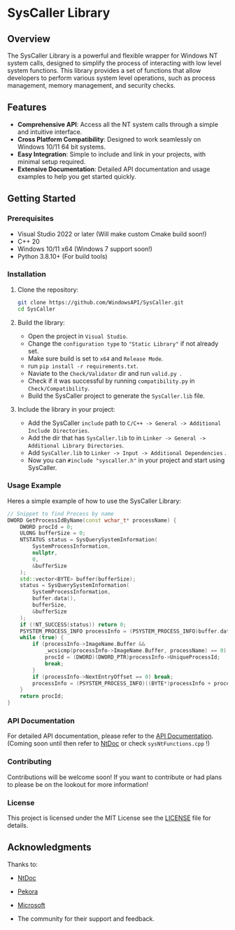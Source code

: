 # SysCaller Library

## Overview

The SysCaller Library is a powerful and flexible wrapper for Windows NT system calls, designed to simplify the process of interacting with low level system functions. This library provides a set of functions that allow developers to perform various system level operations, such as process management, memory management, and security checks.

## Features

- **Comprehensive API**: Access all the NT system calls through a simple and intuitive interface.
- **Cross Platform Compatibility**: Designed to work seamlessly on Windows 10/11 64 bit systems.
- **Easy Integration**: Simple to include and link in your projects, with minimal setup required.
- **Extensive Documentation**: Detailed API documentation and usage examples to help you get started quickly.

## Getting Started

### Prerequisites

- Visual Studio 2022 or later (Will make custom Cmake build soon!)
- C++ 20
- Windows 10/11 x64 (Windows 7 support soon!)
- Python 3.8.10+ (For build tools)

### Installation

1. Clone the repository:
   ```bash
   git clone https://github.com/WindowsAPI/SysCaller.git
   cd SysCaller
   ```

2. Build the library:
   - Open the project in `Visual Studio`.
   - Change the `configuration type` to `"Static Library"` if not already set.
   - Make sure build is set to `x64` and `Release Mode`.
   - run `pip install -r requirements.txt`.
   - Naviate to the `Check/Validator` dir and run `valid.py `.
   - Check if it was successful by running `compatibility.py` in `Check/Compatibility`.
   - Build the SysCaller project to generate the `SysCaller.lib` file.

3. Include the library in your project:
   - Add the SysCaller `include` path to `C/C++ -> General -> Additional Include Directories`.
   - Add the dir that has `SysCaller.lib` to in `Linker -> General -> Additional Library Directories`.
   - Add `SysCaller.lib` to `Linker -> Input -> Additional Dependencies` .
   - Now you can `#include "syscaller.h"` in your project and start using SysCaller.

### Usage Example

Heres a simple example of how to use the SysCaller Library:

```cpp
// Snippet to find Process by name
DWORD GetProcessIdByName(const wchar_t* processName) {
    DWORD procId = 0;
    ULONG bufferSize = 0;
    NTSTATUS status = SysQuerySystemInformation(
        SystemProcessInformation,
        nullptr,
        0,
        &bufferSize
    );
    std::vector<BYTE> buffer(bufferSize);
    status = SysQuerySystemInformation(
        SystemProcessInformation,
        buffer.data(),
        bufferSize,
        &bufferSize
    );
    if (!NT_SUCCESS(status)) return 0;
    PSYSTEM_PROCESS_INFO processInfo = (PSYSTEM_PROCESS_INFO)buffer.data();
    while (true) {
        if (processInfo->ImageName.Buffer && 
            _wcsicmp(processInfo->ImageName.Buffer, processName) == 0) {
            procId = (DWORD)(DWORD_PTR)processInfo->UniqueProcessId;
            break;
        }
        if (processInfo->NextEntryOffset == 0) break;
        processInfo = (PSYSTEM_PROCESS_INFO)((BYTE*)processInfo + processInfo->NextEntryOffset);
    }
    return procId;
}
```

### API Documentation

For detailed API documentation, please refer to the [API Documentation](#). (Coming soon until then refer to [NtDoc](https://ntdoc.m417z.com/) or check `sysNtFunctions.cpp` !)

### Contributing

Contributions will be welcome soon! If you want to contribute or had plans to please be on the lookout for more information!

### License

This project is licensed under the MIT License see the [LICENSE](https://raw.githubusercontent.com/WindowsAPI/SysCaller/refs/heads/main/LICENSE?token=GHSAT0AAAAAAC7BFYX2NEYVF5HFO3UD4MIEZ6JIREQ) file for details.

## Acknowledgments

Thanks to:
+ [NtDoc](https://ntdoc.m417z.com/)

+ [Pekora](https://pekora.zip/)

+ [Microsoft](https://microsoft.com/)

- The community for their support and feedback.
